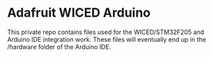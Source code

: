 # Adafruit WICED Arduino

This private repo contains files used for the WICED/STM32F205 and Arduino IDE integration work.  These files will eventually end up in the /hardware folder of the Arduino IDE.
